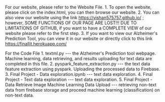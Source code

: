 For our website, please refer to the Website File.
        1. To open the website, please click on the index.html, you can then browse our website.
        2. You can also view our website using the link https://yishan575757.github.io/ ; however, SOME FUNCTIONS OF OUR PAGE ARE LOST!!! DUE TO LIMITATIONS OF GITHUB, if you want to have a COMPLETE VIEW of our website please refer to the first step.
        3. If you want to view our Alzheimer's Prediction Tool, you can view it in our website or directly click to this link https://finallit.herokuapp.com/

For the Code File
	1. textml.py --- the Alzheimer's Prediction tool webpage. Machine learning, data retrieving, and results uploading for text data are completed in this file.
	2. pyspark_feature_extraction.py --- the text data feature extraction using pyspark. Uploading the processed data to Firebase.
	3. Final Project - Data exploration.ipynb --- text data exploration.
	4. Final Project - Text data exploration --- text data exploration.
	5. Final Project -Data Retrieve Image Machine Learning Data Upload --- retrieving non-text data from firebase storage and proceed machine learning (classification) on non-text data.





